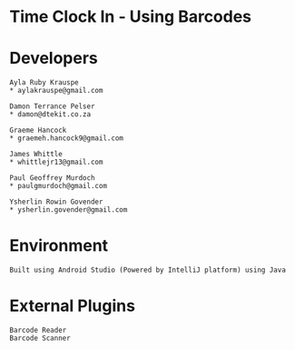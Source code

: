 # Time Clock In - Using Barcodes

# Developers
	
	Ayla Ruby Krauspe
	* aylakrauspe@gmail.com

	Damon Terrance Pelser
	* damon@dtekit.co.za

	Graeme Hancock
	* graemeh.hancock9@gmail.com

	James Whittle
	* whittlejr13@gmail.com

	Paul Geoffrey Murdoch
	* paulgmurdoch@gmail.com

	Ysherlin Rowin Govender
	* ysherlin.govender@gmail.com

# Environment

	Built using Android Studio (Powered by IntelliJ platform) using Java

# External Plugins

	Barcode Reader
	Barcode Scanner